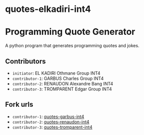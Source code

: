 # quotes-elkadiri-int4
# Programming Quote Generator

A python program that generates programming quotes and jokes.

## Contributors
- `initiator`: EL KADIRI Othmane Group INT4
- `contributor-1`: GARBUS Charles Group INT4
- `contributor-2`: RENAUDON Alexandre Bang INT4
- `contributor-3`: TROMPARENT Edgar Group INT4

## Fork urls
- `contributor-1`: [quotes-garbus-int4](https://github.com/Lalou0/quotes-garbus-int4)
- `contributor-2`: [quotes-renaudon-int4](https://github.com/Xiglak/quotes-Renaudon-int4)
- `contributor-3`: [quotes-tromparent-int4](https://github.com/edgartrp/quotes-tromparent-int4)
